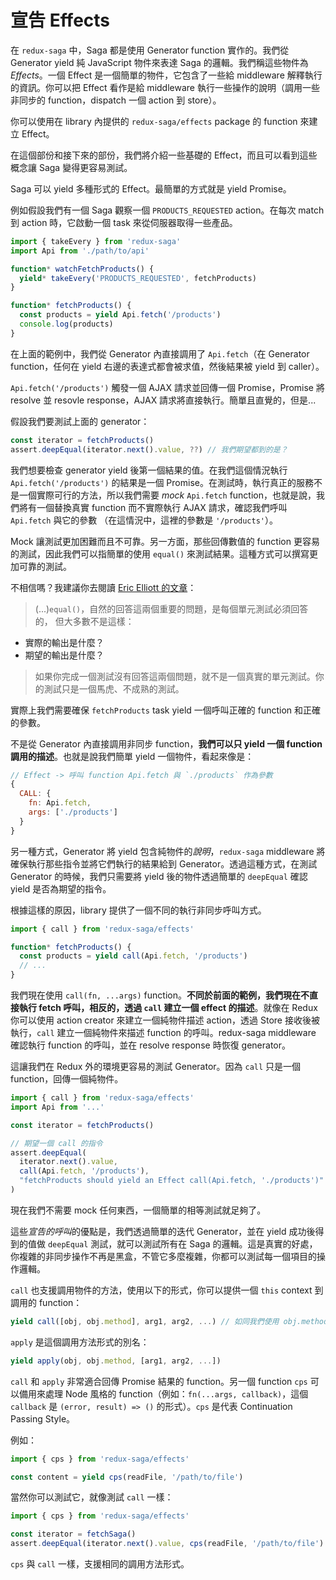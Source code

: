 # 宣告 Effects

在 `redux-saga` 中，Saga 都是使用 Generator function 實作的。我們從 Generator yield 純 JavaScript 物件來表達 Saga 的邏輯。我們稱這些物件為 *Effects*。一個 Effect 是一個簡單的物件，它包含了一些給 middleware 解釋執行的資訊。你可以把 Effect 看作是給 middleware 執行一些操作的說明（調用一些非同步的 function，dispatch 一個 action 到 store）。

你可以使用在 library 內提供的 `redux-saga/effects` package 的 function 來建立 Effect。

在這個部份和接下來的部份，我們將介紹一些基礎的 Effect，而且可以看到這些概念讓 Saga 變得更容易測試。

Saga 可以 yield 多種形式的 Effect。最簡單的方式就是 yield Promise。

例如假設我們有一個 Saga 觀察一個 `PRODUCTS_REQUESTED` action。在每次 match 到 action 時，它啟動一個 task 來從伺服器取得一些產品。

```javascript
import { takeEvery } from 'redux-saga'
import Api from './path/to/api'

function* watchFetchProducts() {
  yield* takeEvery('PRODUCTS_REQUESTED', fetchProducts)
}

function* fetchProducts() {
  const products = yield Api.fetch('/products')
  console.log(products)
}
```

在上面的範例中，我們從 Generator 內直接調用了 `Api.fetch`（在 Generator function，任何在 yield 右邊的表達式都會被求值，然後結果被 yield 到 caller）。

`Api.fetch('/products')` 觸發一個 AJAX 請求並回傳一個 Promise，Promise 將 resolve 並 resovle response，AJAX 請求將直接執行。簡單且直覺的，但是...

假設我們要測試上面的 generator：

```javascript
const iterator = fetchProducts()
assert.deepEqual(iterator.next().value, ??) // 我們期望都到的是？
```

我們想要檢查 generator yield 後第一個結果的值。在我們這個情況執行 `Api.fetch('/products')` 的結果是一個 Promise。在測試時，執行真正的服務不是一個實際可行的方法，所以我們需要 *mock* `Api.fetch` function，也就是說，我們將有一個替換真實 function 而不實際執行 AJAX 請求，確認我們呼叫 `Api.fetch` 與它的參數 （在這情況中，這裡的參數是 `'/products'`）。

Mock 讓測試更加困難而且不可靠。另一方面，那些回傳數值的 function 更容易的測試，因此我們可以指簡單的使用 `equal()` 來測試結果。這種方式可以撰寫更加可靠的測試。

不相信嗎？我建議你去閱讀 [Eric Elliott 的文章](https://medium.com/javascript-scene/what-every-unit-test-needs-f6cd34d9836d#.4ttnnzpgc)：

> (...)`equal()`，自然的回答這兩個重要的問題，是每個單元測試必須回答的，
但大多數不是這樣：
- 實際的輸出是什麼？
- 期望的輸出是什麼？
>
> 如果你完成一個測試沒有回答這兩個問題，就不是一個真實的單元測試。你的測試只是一個馬虎、不成熟的測試。

實際上我們需要確保 `fetchProducts` task yield 一個呼叫正確的 function 和正確的參數。

不是從 Generator 內直接調用非同步 function，**我們可以只 yield 一個 function 調用的描述**。也就是說我們簡單 yield 一個物件，看起來像是：

```javascript
// Effect -> 呼叫 function Api.fetch 與 `./products` 作為參數
{
  CALL: {
    fn: Api.fetch,
    args: ['./products']  
  }
}
```

另一種方式，Generator 將 yield 包含純物件的*說明*，`redux-saga` middleware 將確保執行那些指令並將它們執行的結果給到 Generator。透過這種方式，在測試 Generator 的時候，我們只需要將 yield 後的物件透過簡單的 `deepEqual` 確認 yield 是否為期望的指令。

根據這樣的原因，library 提供了一個不同的執行非同步呼叫方式。

```javascript
import { call } from 'redux-saga/effects'

function* fetchProducts() {
  const products = yield call(Api.fetch, '/products')
  // ...
}
```

我們現在使用 `call(fn, ...args)` function。**不同於前面的範例，我們現在不直接執行 fetch 呼叫，相反的，透過 `call` 建立一個 effect 的描述**。就像在 Redux 你可以使用 action creator 來建立一個純物件描述 action，透過 Store 接收後被執行，`call` 建立一個純物件來描述 function 的呼叫。redux-saga middleware 確認執行 function 的呼叫，並在 resolve response 時恢復 generator。

這讓我們在 Redux 外的環境更容易的測試 Generator。因為 `call` 只是一個 function，回傳一個純物件。

```javascript
import { call } from 'redux-saga/effects'
import Api from '...'

const iterator = fetchProducts()

// 期望一個 call 的指令
assert.deepEqual(
  iterator.next().value,
  call(Api.fetch, '/products'),
  "fetchProducts should yield an Effect call(Api.fetch, './products')"
)
```

現在我們不需要 mock 任何東西，一個簡單的相等測試就足夠了。

這些*宣告的呼叫*的優點是，我們透過簡單的迭代 Generator，並在 yield 成功後得到的值做 `deepEqual` 測試，就可以測試所有在 Saga 的邏輯。這是真實的好處，你複雜的非同步操作不再是黑盒，不管它多麼複雜，你都可以測試每一個項目的操作邏輯。

`call` 也支援調用物件的方法，使用以下的形式，你可以提供一個 `this` context 到調用的 function：

```javascript
yield call([obj, obj.method], arg1, arg2, ...) // 如同我們使用 obj.method(arg1, arg2 ...)
```

`apply` 是這個調用方法形式的別名：

```javascript
yield apply(obj, obj.method, [arg1, arg2, ...])
```

`call` 和 `apply` 非常適合回傳 Promise 結果的 function。另一個 function `cps` 可以備用來處理 Node 風格的 function（例如：`fn(...args, callback)`，這個 `callback` 是 `(error, result) => ()` 的形式）。`cps` 是代表 Continuation Passing Style。

例如：

```javascript
import { cps } from 'redux-saga/effects'

const content = yield cps(readFile, '/path/to/file')
```

當然你可以測試它，就像測試 `call` 一樣：

```javascript
import { cps } from 'redux-saga/effects'

const iterator = fetchSaga()
assert.deepEqual(iterator.next().value, cps(readFile, '/path/to/file') )
```

`cps` 與 `call` 一樣，支援相同的調用方法形式。
